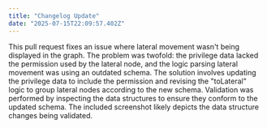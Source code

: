 ```yaml
---
title: "Changelog Update"
date: "2025-07-15T22:09:57.402Z"
---
```


This pull request fixes an issue where lateral movement wasn't being displayed in the graph. The problem was twofold: the privilege data lacked the permission used by the lateral node, and the logic parsing lateral movement was using an outdated schema. The solution involves updating the privilege data to include the permission and revising the "toLateral" logic to group lateral nodes according to the new schema. Validation was performed by inspecting the data structures to ensure they conform to the updated schema. The included screenshot likely depicts the data structure changes being validated.

